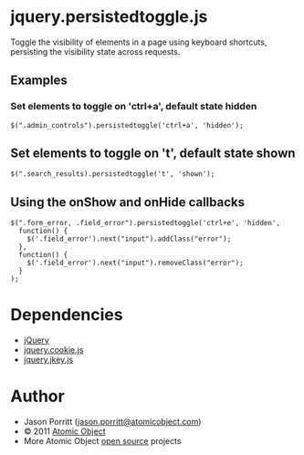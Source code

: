 # jquery.persistedtoggle.js

Toggle the visibility of elements in a page using keyboard shortcuts, persisting the visibility state across requests.

## Examples

### Set elements to toggle on 'ctrl+a', default state hidden

    $(".admin_controls").persistedtoggle('ctrl+a', 'hidden');

## Set elements to toggle on 't', default state shown

    $(".search_results).persistedtoggle('t', 'shown');

## Using the onShow and onHide callbacks

    $(".form_error, .field_error").persistedtoggle('ctrl+e', 'hidden',
      function() {
        $('.field_error').next("input").addClass("error");
      },
      function() {
        $('.field_error').next("input").removeClass("error");
      }
    );

Dependencies
============

* [jQuery](http://jquery.com/)
* [jquery.cookie.js](http://plugins.jquery.com/project/Cookie)
* [jquery.jkey.js](http://oscargodson.com/labs/jkey/)

Author
======

* Jason Porritt (jason.porritt@atomicobject.com)
* © 2011 [Atomic Object](http://www.atomicobject.com/)
* More Atomic Object [open source](http://www.atomicobject.com/pages/Software+Commons) projects
